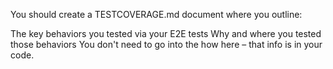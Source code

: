 You should create a TESTCOVERAGE.md document where you outline:

The key behaviors you tested via your E2E tests
Why and where you tested those behaviors
You don't need to go into the how here – that info is in your code.

